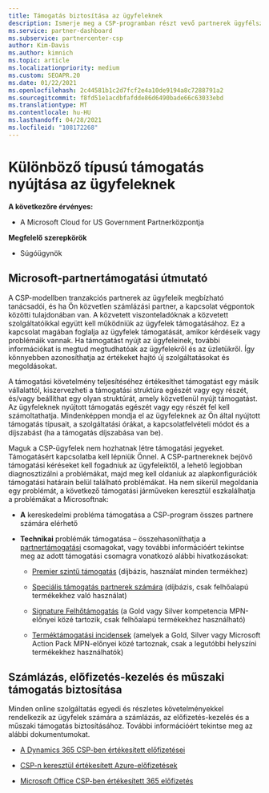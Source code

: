 ```yaml
---
title: Támogatás biztosítása az ügyfeleknek
description: Ismerje meg a CSP-programban részt vevő partnerek ügyfélszolgálati feladatait. A számlázás, az előfizetés-kezelés és a technikai problémák támogatását fedi le.
ms.service: partner-dashboard
ms.subservice: partnercenter-csp
author: Kim-Davis
ms.author: kimnich
ms.topic: article
ms.localizationpriority: medium
ms.custom: SEOAPR.20
ms.date: 01/22/2021
ms.openlocfilehash: 2c44581b1c2d7fcf2e4a10de9194a8c7288791a2
ms.sourcegitcommit: f8fd51e1acdbfafdde86d6490bade66c63033ebd
ms.translationtype: MT
ms.contentlocale: hu-HU
ms.lasthandoff: 04/28/2021
ms.locfileid: "108172268"
---
```

# <a name="providing-different-types-of-support-to-your-customers"></a>Különböző típusú támogatás nyújtása az ügyfeleknek

**A következőre érvényes:**

-  A Microsoft Cloud for US Government Partnerközpontja

**Megfelelő szerepkörök**

- Súgóügynök

## <a name="microsoft-partner-support-guidance"></a>Microsoft-partnertámogatási útmutató

A CSP-modellben tranzakciós partnerek az ügyfeleik megbízható tanácsadói, és ha Ön közvetlen számlázási partner, a kapcsolat végpontok közötti tulajdonában van. A közvetett viszonteladóknak a közvetett szolgáltatóikkal együtt kell működniük az ügyfelek támogatásához. Ez a kapcsolat magában foglalja az ügyfelek támogatását, amikor kérdéseik vagy problémáik vannak. Ha támogatást nyújt az ügyfeleinek, további információkat is megtud megtudhatóak az ügyfelekről és az üzletükről. Így könnyebben azonosíthatja az értékeket hajtó új szolgáltatásokat és megoldásokat.

A támogatási követelmény teljesítéséhez értékesíthet támogatást egy másik vállalattól, kiszervezheti a támogatási struktúra egészét vagy egy részét, és/vagy beállíthat egy olyan struktúrát, amely közvetlenül nyújt támogatást. Az ügyfeleknek nyújtott támogatás egészét vagy egy részét fel kell számoltathatja. Mindenképpen mondja el az ügyfeleknek az Ön által nyújtott támogatás típusait, a szolgáltatási órákat, a kapcsolatfelvételi módot és a díjszabást (ha a támogatás díjszabása van be).

Maguk a CSP-ügyfelek nem hozhatnak létre támogatási jegyeket. Támogatásért kapcsolatba kell lépniük Önnel. A CSP-partnereknek bejövő támogatási kéréseket kell fogadniuk az ügyfeleiktől, a lehető legjobban diagnosztizálni a problémákat, majd meg kell oldaniuk az alapkonfigurációk támogatási határain belül található problémákat. Ha nem sikerül megoldania egy problémát, a következő támogatási járműveken keresztül eszkalálhatja a problémákat a Microsoftnak:

- **A** kereskedelmi probléma támogatása a CSP-program összes partnere számára elérhető

- **Technikai** problémák támogatása – összehasonlíthatja a [partnertámogatási](https://partner.microsoft.com/support/partnersupport) csomagokat, vagy további információért tekintse meg az adott támogatási csomagra vonatkozó alábbi hivatkozásokat:

  - [Premier szintű támogatás](https://partner.microsoft.com/support/microsoft-services-premier-support) (díjbázis, használat minden termékhez)

  - [Speciális támogatás partnerek számára](https://partner.microsoft.com/support/advanced-cloud-support) (díjbázis, csak felhőalapú termékekhez való használat)

  - [Signature Felhőtámogatás](manage-your-partner-network-benefits.md) (a Gold vagy Silver kompetencia MPN-előnyei közé tartozik, csak felhőalapú termékekhez használható)

  - [Terméktámogatási incidensek](manage-your-partner-network-benefits.md) (amelyek a Gold, Silver vagy Microsoft Action Pack MPN-előnyei közé tartoznak, csak a legutóbbi helyszíni termékekhez használhatók)

## <a name="providing-billing-subscription-management-and-technical-support"></a>Számlázás, előfizetés-kezelés és műszaki támogatás biztosítása 

Minden online szolgáltatás egyedi és részletes követelményekkel rendelkezik az ügyfelek számára a számlázás, az előfizetés-kezelés és a műszaki támogatás biztosításához. További információért tekintse meg az alábbi dokumentumokat.

- [A Dynamics 365 CSP-ben értékesített előfizetései](https://www.microsoftpartnercommunity.com/t5/CSP/Microsoft-Partner-Support-Guidance/m-p/5262#M30)

- [CSP-n keresztül értékesített Azure-előfizetések](https://www.microsoftpartnercommunity.com/t5/CSP/Microsoft-Partner-Support-Guidance/m-p/5263#M31)

- [Microsoft Office CSP-ben értékesített 365 előfizetés](https://www.microsoftpartnercommunity.com/t5/CSP/Microsoft-Partner-Support-Guidance/m-p/5264#M32)
